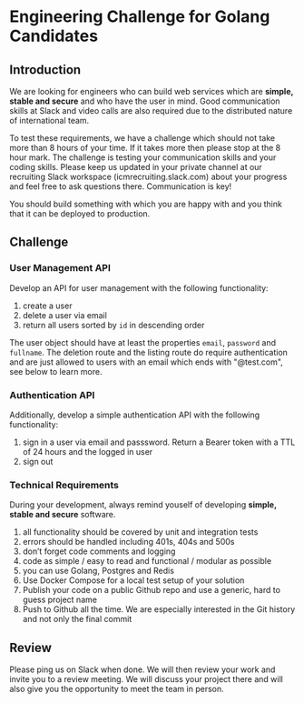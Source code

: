 # Engineering Challenge for Golang Candidates

## Introduction

We are looking for engineers who can build web services which are **simple, stable and secure** and who have the user in mind. Good communication skills at Slack and video calls are also required due to the distributed nature of international team.

To test these requirements, we have a challenge which should not take more than 8 hours of your time. If it takes more then please stop at the 8 hour mark. The challenge is testing your communication skills and your coding skills. Please keep us updated in your private channel at our recruiting Slack workspace (icmrecruiting.slack.com) about your progress and feel free to ask questions there. Communication is key!

You should build something with which you are happy with and you think that it can be deployed to production.

## Challenge

### User Management API

Develop an API for user management with the following functionality:

1. create a user
2. delete a user via email
3. return all users sorted by `id` in descending order

The user object should have at least the properties `email`, `password` and `fullname`. The deletion route and the listing route do require authentication and are just allowed to users with an email which ends with "@test.com", see below to learn more.


### Authentication API

Additionally, develop a simple authentication API with the following functionality:

1. sign in a user via email and passsword. Return a Bearer token with a TTL of 24 hours and the logged in user
2. sign out

### Technical Requirements

During your development, always remind youself of developing **simple, stable and secure** software.

1. all functionality should be covered by unit and integration tests
2. errors should be handled including 401s, 404s and 500s
3. don’t forget code comments and logging
4. code as simple / easy to read and functional / modular as possible
5. you can use Golang, Postgres and Redis
6. Use Docker Compose for a local test setup of your solution
7. Publish your code on a public Github repo and use a generic, hard to guess project name
8. Push to Github all the time. We are especially interested in the Git history and not only the final commit

## Review

Please ping us on Slack when done. We will then review your work and invite you to a review meeting. We will discuss your project there and will also give you the opportunity to meet the team in person.
